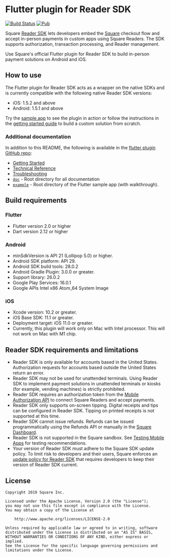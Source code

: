 # Flutter plugin for Reader SDK

[![Build Status](https://travis-ci.com/square/reader-sdk-flutter-plugin.svg?branch=master)](https://travis-ci.com/square/reader-sdk-flutter-plugin)
[![Pub](https://img.shields.io/pub/v/square_reader_sdk)](https://pub.dev/packages/square_reader_sdk)

Square [Reader SDK] lets developers embed the [Square] checkout flow and accept
in-person payments in custom apps using Square Readers. The SDK supports
authorization, transaction processing, and Reader management.

Use Square's official Flutter plugin for Reader SDK to build in-person payment
solutions on Android and iOS.


## How to use

The Flutter plugin for Reader SDK acts as a wrapper on the native SDKs and is
currently compatible with the following native Reader SDK versions:

  * iOS: 1.5.2 and above
  * Android: 1.5.1 and above

Try the [sample app] to see the plugin in action or follow the instructions in
the [getting started guide] to build a custom solution from scratch.


### Additional documentation

In addition to this README, the following is available in the
[flutter plugin GitHub repo]:

* [Getting Started]
* [Technical Reference]
* [Troubleshooting]
* [`doc`] - Root directory for all documentation
* [`example`] - Root directory of the Flutter sample app (with walkthrough).


## Build requirements

### Flutter

* Flutter version 2.0 or higher
* Dart version 2.12 or higher
   
### Android

* minSdkVersion is API 21 (Lollipop 5.0) or higher.
* Android SDK platform: API 29.
* Android SDK build tools: 28.0.2
* Android Gradle Plugin: 3.0.0 or greater.
* Support library: 26.0.2
* Google Play Services: 16.0.1
* Google APIs Intel x86 Atom_64 System Image

### iOS

* Xcode version: 10.2 or greater.
* iOS Base SDK: 11.1 or greater.
* Deployment target: iOS 11.0 or greater.
* Currently, this plugin will work only on Mac with Intel processor. This will not work on Mac with M1 chip.


## Reader SDK requirements and limitations

* Reader SDK is only available for accounts based in the United States.
  Authorization requests for accounts based outside the United States return an
  error.
* Reader SDK may not be used for unattended terminals. Using Reader SDK to
  implement payment solutions in unattended terminals or kiosks (for example,
  vending machines) is strictly prohibited.
* Reader SDK requires an authorization token from the [Mobile Authorization API]
  to connect Square Readers and accept payments.
* Reader SDK only supports on-screen tipping. Digital receipts and tips can be
  configured in Reader SDK. Tipping on printed receipts is not supported at this
  time.
* Reader SDK cannot issue refunds. Refunds can be issued programmatically using
  the Refunds API or manually in the [Square Dashboard].
* Reader SDK is not supported in the Square sandbox. See [Testing Mobile Apps]
  for testing recommendations.
* Your version of Reader SDK must adhere to the Square SDK update policy. To
  limit risk to developers and their users, Square enforces an
  [update policy for Reader SDK] that requires developers to keep their version
  of Reader SDK current.


## License

```
Copyright 2019 Square Inc.

Licensed under the Apache License, Version 2.0 (the "License");
you may not use this file except in compliance with the License.
You may obtain a copy of the License at

    http://www.apache.org/licenses/LICENSE-2.0

Unless required by applicable law or agreed to in writing, software
distributed under the License is distributed on an "AS IS" BASIS,
WITHOUT WARRANTIES OR CONDITIONS OF ANY KIND, either express or implied.
See the License for the specific language governing permissions and
limitations under the License.
```


[//]: # "Link anchor definitions"
[Mobile Authorization API]: https://developer.squareup.com/docs/mobile-authz/build-with-mobile-authz
[Reader SDK]: https://developer.squareup.com/docs/reader-sdk/what-it-does
[Square Dashboard]: https://squareup.com/dashboard/
[Square]: https://squareup.com
[update policy for Reader SDK]: https://developer.squareup.com/docs/reader-sdk/what-it-does#reader-sdk-update-policy
[Testing Mobile Apps]: https://developer.squareup.com/docs/testing/mobile
[`doc`]: https://github.com/square/reader-sdk-flutter-plugin/tree/master/doc
[`example`]: https://github.com/square/reader-sdk-flutter-plugin/tree/master/example
[Getting Started]: https://github.com/square/reader-sdk-flutter-plugin/tree/master/doc/get-started.md
[Technical Reference]: https://github.com/square/reader-sdk-flutter-plugin/tree/master/doc/reference.md
[Troubleshooting]: https://github.com/square/reader-sdk-flutter-plugin/tree/master/doc/troubleshooting.md
[sample app]: https://github.com/square/reader-sdk-flutter-plugin/tree/master/example/README.md
[getting started guide]: https://github.com/square/reader-sdk-flutter-plugin/tree/master/doc/get-started.md
[flutter plugin GitHub repo]: https://github.com/square/reader-sdk-flutter-plugin/tree/master
